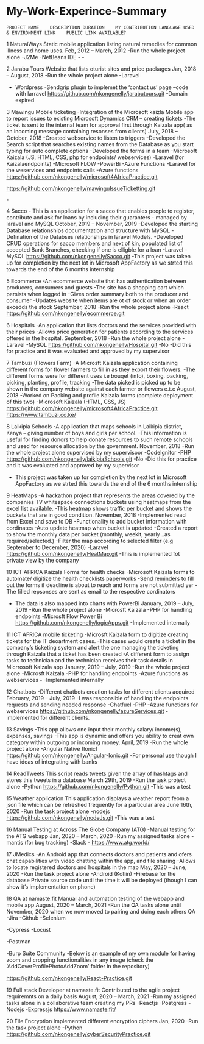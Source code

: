 # My-Work-Experince-Summary
	PROJECT NAME	DESCRIPTION	DURATION	MY CONTRIBUTION	LANGUAGE USED & ENVIRONMENT	LINK	PUBLIC LINK AVAILABLE?
1	NaturalWays	Static mobile application listing natural remedies for common illness and home uses.	Feb, 2012 – March, 2012	-Run the whole project alone	-J2Me
-NetBeans IDE	-	-


2	Jarabu Tours	Website that lists oturist sites and price packages	Jan, 2018 – August, 2018	-Run the whole project alone	-Laravel
- Wordpress
-Sendgrip plugin to implemet the ‘contact us’ page –code with larravel
	https://github.com/nkongenelly/jarabutours.git
	-Domain expired
	
	
3	Mawingu Mobile ticketing	-Integration of the Microsoft kaizla Mobile app to report issues to existing Microsoft Dynamics CRM – creating tickets 
-The ticket is sent to the internal team for approval first through Kaizala app( as an incoming message containing resonses from clients)	July, 2018 – October, 2018	-Created webservice to listen to triggers
-Developed the Search script that searches existing names from the Database as you start typing for auto complete options
-Developed the forms in a team	-Microsoft Kaizala (JS, HTML, CSS, php for endpoints/ webservices)
-Laravel (for Kaizalaendpoints)
-Microsoft FLOW
-PowerBi
-Azure Functions
-Laravel for the weservices and endpoints calls
-Azure functions	https://github.com/nkongenelly/microsoft4AfricaPractice.git

https://github.com/nkongenelly/mawinguIssueTicketting.git


	-
4	Sacco	- This is an application for a sacco that enables people to register, contribute and ask for loans by including their guaranters  - managed by laravel and MySQL	October, 2019 – November, 2019	-Developed the starting Database relationships documentation and structure with MySQL
-Defination of the Databses relationships in laravel Models.
-Developed CRUD operations for sacco members and next of kin, populated list of accepted Bank Branches, checking if one is elligble for a loan	-Laravel
-MySQL	https://github.com/nkongenelly/Sacco.git
	-This project was taken up for completion by the next lot in Microsoft AppFactory as we strted this towards the end of the 6 months internship
	
	
5	Ecommerce	-An ecommerce website that has authentication between producers, consumers and guests
-The site has a shopping cart which persists when logged in
-Gives order summary both to the producer and consumer
-Updates website when items are ot of stock or when an order excedds the stock	September, 2018	-Run the whole project alone	-React	https://github.com/nkongenelly/ecommerce.git
	
	
	
6	Hospitals	-An application that lists doctors and the services provided with their prices
-Allows price generation for patients according to the services offered in the hospital.	 September, 2018	-Run the whole project alone	-Laravel
-MySQL	https://github.com/nkongenelly/Hospital.git
-No
-Did this for practice and it was evaluated and approved by my supervisor


7	Tambuzi (Flowers Farm)	-A Microsft Kaizala application containing different forms for flower farmers to fill in as they export their flowers.
-The different forms were for different uses i.e bouqet (info), boxing, packing, picking, planting, profile, tracking
-The data picked is picked up to be shown in the company website against each farmer or flowers e.t.c 	August, 2018	-Worked on Packing and profile Kaizala forms (complete deployment of this two)
	-Microsoft Kaizala (HTML, CSS, JS)	https://github.com/nkongenelly/microsoft4AfricaPractice.git
	https://www.tambuzi.co.ke/
	
	
8	Laikipia Schools	-A  application that maps schools in Laikipia district, Kenya – giving number of boys and girls per school.
-This information is useful for finding donors to help donate resources to such remote schools and used for resource allocation by the government.	November, 2018	-Run the whole project alone supervised by my supervisoor	-CodeIgnitor
-PHP	https://github.com/nkongenelly/laikipiaSchools.git
	-No
-Did this for practice and it was evaluated and approved by my supervisor
- This project was taken up for completion by the next lot in Microsoft AppFactory as we strted this towards the end of the 6 months internship


9	HeatMaps	-A hackathon project that represents the areas covered by the companies TV whitespace connections buckets using heatmaps from the excel list available.
-This heatmap shows traffic per bucket and shows the buckets that are in good condition.	November, 2018	-Implemented read from Excel and save to DB
-Functionality to add bucket information with cordinates
-Auto update heatmap when bucket is updated
-Created a report to show the monthly data per bucket (monthly, weeklt, yearly ..as required/selected.)
-Filter the map according to selected filter (e.g September to December, 2020)	-Laravel	https://github.com/nkongenelly/HeatMap.git
	-This is implemented fot private view by the company
	
	
10	ICT AFRICA Kaizala Forms for health checks	-Microsoft Kaizala forms to automate/ digitize the health checklists paperworks
-Send reminders to fill out the forms if deadline is about to reach and forms are not submitted yer
-The filled repsonses are sent as email to the respective cordinators
- The data is also mapped into charts with PowerBi	January, 2019 – 
July, 2019	-Run the whole project alone	-Microsft Kaizala
-PHP for handling endpoints
-Microsft Flow
Power Bi	https://github.com/nkongenelly/logicApps.git
	-Implemented internally
	
	
11	ICT AFRICA mobile ticketing	-Microsft Kaizala form to digitize creating tickets for the IT deoartment cases.
-This cases would create a ticket in the company’s ticketing system and alert the one managing the ticketing through Kaizala that a ticket has been created
-A different form to assign tasks to technician and the technician receives their task details in Micrrosoft Kaizala app	January, 2019 – 
July, 2019	-Run the whole project alone	-Microsft Kaizala
-PHP for handling endpoints
-Azure functions as webservices
	-	-Implemented internally


12	Chatbots	-Different chatbots creation tasks for different clients acquired	February, 2019 – 
July, 2019	-I was responsible of handling the endpoints requests and sending needed response 	-Chatfuel
-PHP
-Azure functions for webservices	https://github.com/nkongenelly/azureServices.git
	-implemented for different clients.
	
	
13	Savings	-This app allows one input their monthly salary/ income(s), expenses, savings
-This app is dynamic and offers you ability to creat own category within outgoing or incoming money.	April, 2019	-Run the whole project alone	-Angular Native (Ionic)	https://github.com/nkongenelly/Angular-Ionic.git
	-For personal use though  I have ideas of integrating with banks
	
	
14	ReadTweets	This script reads tweets given the array of hashtags and stores this tweets in a database	March 29th, 2019	-Run the task project alone	-Python	https://github.com/nkongenelly/Python.git
	-This was a test
	
	
15	Weather application	This application displays a weather report feom a json file which can be refreshed frequently for a particular area	June 16th, 2020	-Run the task project alone	-nodejs	https://github.com/nkongenelly/nodeJs.git
	-This was a test
	
	
16	Manual Testing at Across The Globe Company (ATG)	-Manual testing for the ATG webapp	Jan, 2020 – 
March, 2020	-Run my assigned tasks alone	-mantis (for bug tracking)
-Slack	-	https://www.atg.world/



17	JMedics	-An Android app that connects doctors and patients and ofers chat capabilities with video chatting within the app, and file sharing
-Allows to locate registered doctors and hospitals in the map	May, 2020 – June, 2020	-Run the task project alone	-Android (Kotlin)
-Firebase for the database	Private source code until the time it will be deployed (though I can show it’s implementation on phone)	


18	QA at namaste.fit	Manual and automation testing of the webapp and mobile app	August, 2020 – March, 2021	-Run the QA tasks alone until November, 2020 when we now moved to pairing and doing each others QA
	-Jira
-Github
-Selenium

-Cypress
-Locust

-Postman

-Burp Suite Community	-Below is an example of my own module for having zoom and cropping functionalities in any image (check the ‘AddCoverProfilePhotoAddZoom’ folder in the repository)

https://github.com/nkongenelly/React-Practice.git
	
	
	
19	Full stack Developer at namaste.fit	Contributed to the agile project requiremnts on a daily basis	August, 2020 – March, 2021	-Run my assigned tasks alone in a collaborative team creating my PRs	-Reactjs
-Postgress
-Nodejs
-Expressjs	https://www.namaste.fit/
	
	
	
20	File Encryption	Implemented different encryption ciphers	Jan, 2020	-Run the task project alone	-Python	https://github.com/nkongenelly/cyberSecurityPractice.git
	
